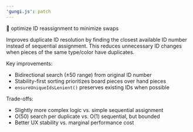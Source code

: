 ```yaml
---
'gungi.js': patch
---
```


🎯 optimize ID reassignment to minimize swaps

Improves duplicate ID resolution by finding the closest available
ID number instead of sequential assignment. This reduces unnecessary
ID changes when pieces of the same type/color have duplicates.

Key improvements:

- Bidirectional search (±50 range) from original ID number
- Stability-first sorting prioritizes board pieces over hand pieces
- `ensureUniqueIdsLenient()` preserves existing IDs when possible

Trade-offs:

- Slightly more complex logic vs. simple sequential assignment
- O(50) search per duplicate vs. O(1) sequential, but bounded
- Better UX stability vs. marginal performance cost

